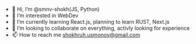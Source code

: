- 👋 Hi, I’m @smnv-shokh(JS, Python)
- 👀 I’m interested in WebDev
- 🌱 I’m currently learning React.js, planning to learn RUST, Next.js
- 💞️ I’m looking to collaborate on everything, activly looking for experience 
- 📫 How to reach me shokhruh.usmonov@gmail.com

<!---
smnv-shokh/smnv-shokh is a ✨ special ✨ repository because its `README.md` (this file) appears on your GitHub profile.
You can click the Preview link to take a look at your changes.
--->
